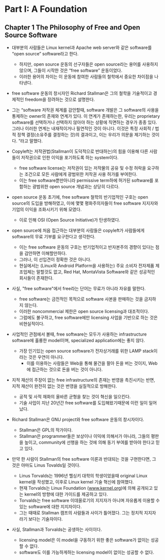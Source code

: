 
# Part I: A Foundation

## Chapter 1 The Philosophy of Free and Open Source Software

-   대부분의  사람들은 Linux kernel과 Apache web server와  같은 software를 “open source” software라고  한다.
    -   하지만, open source 운동의  선구자들은 open source라는  용어를  사용하지  않으며, 그들이  시작한  것은 “free software” 운동이었다.
    -   이러한  용어의  차이는  이  운동에  참여한  사람들의  철학에서  중요한  차이점을  나타낸다.

-   free software 운동의  창시자인 Richard Stallman은  그의  철학을  기술적이고  경제적인 freedom을  장려하는  것으로  설명한다.

-   그는 “software 저작권  체계를  감안할때, software 개발은  그 software의  사용을  통제하는 owner의  존재와  연계가  있다. 이  연계가  존재하는한, 우리는 proprietary software를  선택하거나  선택하지  않아야  하는  상황에  직면하는  경우가  종종  있다. 그러나  이러한  연계는  내재적이거나  필연적인  것이  아니다. 이것은  특정  사회적 / 법적  정책  결정(소유주를  결정하는  것)의  결과이고, 이는  우리가  의문을  제기하는  것이다. “라고  말했다.

-   Copyleft는  저작권법(Stallman이  도덕적으로  반대하는)의  힘을  이용해  다른  사람들이  저작권으로  인한  이익을  포기하도록  하는 system이다.
    -   free software license는  저작권이  있는  저작물의  공유  및  수정  허락을  요구하는  조건으로  모든  사람에게  광범위한  저작권  사용  허가를  부여한다.
    -   이는 free software뿐만아니라 permissive term하에  허가된 software를  포함하는  광범위한 open source 개념과는  상당히  다르다.

- open source 운동 초기에, free software 철학의 반기업적인 구호는 open source의 도입을 방해하였고, 이에 몇몇 평화주의자들이 free software 지지자와 기업의 이익을 조화시키기 위해 모였다. 
	- 이로 인해 OSI (Open Source Initiative)가 탄생하였다. 

- open source에 처음 접근하는 대부분의 사람들은 copyleft가 사람들에게 software의 무료 기부를 요구한다고 생각한다. 
	- 이는 free software 운동의 구호는 반기업적이고 반자본주의 경향이 있다는 점을 감안하면 이해할만하다.  
	-  그러나, 이 선입견이 정확한 것은 아니다. 
	- 현실에서는 (Linux와 Android Platform을 사용하는) 주요 소비자 전자제품 제조업체는 말할것도 없고, Red Hat, MontaVista Software와 같은 성공적인 회사들이 존재한다. 

- 사실, "free software"에서 free라는 단어는 무료가 아니라 자유를 말한다. 
	- free software는 금전적인 목적으로 software 사본을 판매하는 것을 금지하지 않는다. 
	- 이러한 noncommercial 제한은 open source licensing과 대조적이다. 
	- 그럼에도 불구하고, free software에만 licensing 사업을 기반으로 하는 것은 비현실적이다. 
- 사업적인 관점에서 볼때, free software는 모두가 사용하는 infrastructure software에 훌륭한 model이며, specialized application에는 좋지 않다. 
	- 가장 인기있는 open source software가 전자상거래를 위한 LAMP stack이라는 것은 우연이 아니다.
		- 이를 이용하는 사람들은 Web을 통해 물건을 팔아 돈을 버는 것이지, Web에 접근하는 것으로 돈을 버는 것이 아니다. 
- 지적 재산의 주장이 없는 free infrastructure의 존재는 번영을 촉진시키는 반면, 지적 재산이 완전히 없는 것은 번영을 실질적으로 방해한다. 
	- 공적 및 사적 재화의 올바른 균형을 찾는 것이 혁신을 일으킨다. 
	- 기술 사업이 지난 20년간 free software를 도입해왔기때문에 이런 일이 일어났다. 

- Richard Stallman은 GNU project와 free software 운동의 창시자이다. 
	- Stallman은 GPL의 작가이다. 
	- Stallman은 programmer들은 보상이나 이익에 의해서가 아니라, 그들의 평판을 높이고, community에 선행을 하는 것에 의해 동기 부여를 받아야 한다고 믿고 있다. 

- 만약 한 사람이 Stallman의 free software 이론과 반대되는 것을 구현한다면, 그것은 아마도 Linus Tovalds일 것이다. 
	- Linus Torvalds는 1996년 헬싱키 대학의 학생이었을때 original Linux kernel을 작성했고, 이후로 Linux kernel 기술 혁신에 참여했다. 
	- 현재 Torvalds는 Linux Foundation (www.kernel.org)에 의해 공개되고 있는 kernel의 방향에 대한 가이드를 제공하고 있다. 
	- Torvalds는 free software 이데올로기의 지지자가 아니며 자유롭게 이용할 수 있는 software에 대한 지지자이다. 
	- 그는 때때로 Stallman 캠프의 사람들과 사이가 틀어졌다. 그는 정치적 지지자라기 보다는 기술자이다. 

- 사실, Stallman과 Torvalds는 공생하는 사이이다. 
	- licensing model은 이 model을 구동하기 위한 좋은 software가 없이는 성공할 수 없다. 
	- software도 이를 가능하게하는 licensing model이 없이는 성공할 수 없다. 
